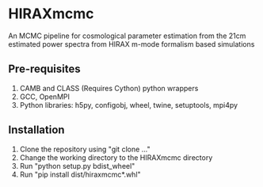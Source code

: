 # HIRAXmcmc
An MCMC pipeline for cosmological parameter estimation from the 21cm estimated power spectra from HIRAX m-mode formalism based simulations

## Pre-requisites
1. CAMB and CLASS (Requires Cython) python wrappers
2. GCC, OpenMPI
3. Python libraries: h5py, configobj, wheel, twine, setuptools, mpi4py

## Installation
1. Clone the repository using "git clone ..."
2. Change the working directory to the HIRAXmcmc directory
3. Run "python setup.py bdist_wheel"
4. Run "pip install dist/hiraxmcmc*.whl"
